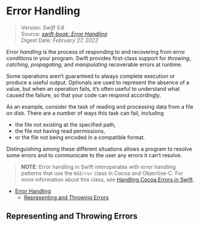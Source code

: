 # Error Handling

> Version: *Swift 5.6*  
> Source: [*swift-book: Error Handling*](https://docs.swift.org/swift-book/LanguageGuide/ErrorHandling.html)  
> Digest Date: *February 27, 2022*  

*Error handling* is the process of responding to and recovering from error conditions in your program. Swift provides first-class support for *throwing*, *catching*, *propagating*, and *manipulating* recoverable errors at runtime.

Some operations aren’t guaranteed to always complete execution or produce a useful output. Optionals are used to represent the absence of a value, but when an operation fails, it’s often useful to understand what caused the failure, so that your code can respond accordingly.

As an example, consider the task of reading and processing data from a file on disk. There are a number of ways this task can fail, including

- the file not existing at the specified path,
- the file not having read permissions,
- or the file not being encoded in a compatible format.

Distinguishing among these different situations allows a program to resolve some errors and to communicate to the user any errors it can’t resolve.

> **NOTE**: Error handling in Swift interoperates with error handling patterns that use the `NSError` class in Cocoa and Objective-C. For more information about this class, see [Handling Cocoa Errors in Swift](https://developer.apple.com/documentation/swift/cocoa_design_patterns/handling_cocoa_errors_in_swift).

- [Error Handling](#error-handling)
  - [Representing and Throwing Errors](#representing-and-throwing-errors)

## Representing and Throwing Errors


